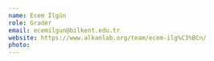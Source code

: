 ```yaml
---
name: Ecem İlgün
role: Grader
email: ecemilgun@bilkent.edu.tr
website: https://www.alkanlab.org/team/ecem-ilg%C3%BCn/
photo:
---
```


